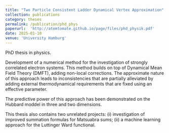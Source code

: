 ```yaml
---
title: "Two Particle Consistent Ladder Dynamical Vertex Approximation"
collection: publications
category: theses
permalink: /publication/phd_phys
paperurl:  'http://atomtomate.github.io/page/files/phd_physik.pdf'
date: 2025-01-10
venue: 'University Hamburg'
---
```


PhD thesis in physics.

Development of a numerical method for the investigation of strongly correlated electron systems.
This method builds on top of Dynamical Mean Field Theory (DMFT), adding non-local corrections. 
The approximate nature of this approach leads to inconsistencies that are partially alleviated by adding external thermodynamical requirements that are fixed using an effective parameter.

The predictive power of this approach has been demonstrated on the Hubbard moddel in three and two dimensions.

This thesis also contains two unrelated projects: (i) investigation of improved summation formulas for Matsuabra sums; (ii) a machine learning approach for the Luttinger Ward functional.
